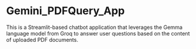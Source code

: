 # Gemini_PDFQuery_App
This is a Streamlit-based chatbot application that leverages the Gemma language model from Groq to answer user questions based on the content of uploaded PDF documents.
